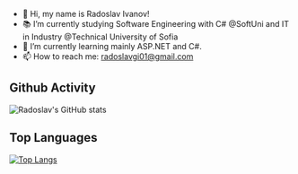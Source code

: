 - 👋 Hi, my name is Radoslav Ivanov!
- 📚 I’m currently studying Software Engineering with C# @SoftUni and IT in Industry @Technical University of Sofia
- 🌱 I’m currently learning  mainly ASP.NET and C#.
- 📫 How to reach me: radoslavgi01@gmail.com


## Github Activity
![Radoslav's GitHub stats](https://github-readme-stats.vercel.app/api?username=RadoslavI&show_icons=true&theme=github_dark )

## Top Languages
[![Top Langs](https://github-readme-stats.vercel.app/api/top-langs/?username=RadoslavI&layout=compact&theme=github_dark )](https://github.com/RadoslavI)

<!---
RadoslavI/RadoslavI is a ✨ special ✨ repository because its `README.md` (this file) appears on your GitHub profile.
You can click the Preview link to take a look at your changes.
--->
